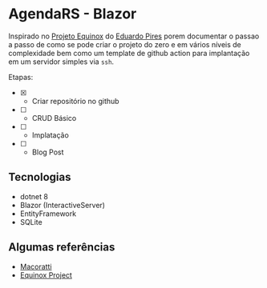 # AgendaRS - Blazor

Inspirado no [Projeto Equinox](#algumas-referências) do [Eduardo Pires](https://github.com/EduardoPires/) porem documentar o passao a passo de como se pode criar o projeto do zero e em vários níveis de complexidade bem como um template de github action para implantação em um servidor simples via ```ssh```.

Etapas:
- [X] - Criar repositório no github 
- [ ] - CRUD Básico
- [ ] - Implatação
- [ ] - Blog Post

## Tecnologias

- dotnet 8
- Blazor (InteractiveServer)
- EntityFramework
- SQLite

## Algumas referências
- [Macoratti](https://www.macoratti.net/)
- [Equinox Project](https://github.com/EduardoPires/EquinoxProject)